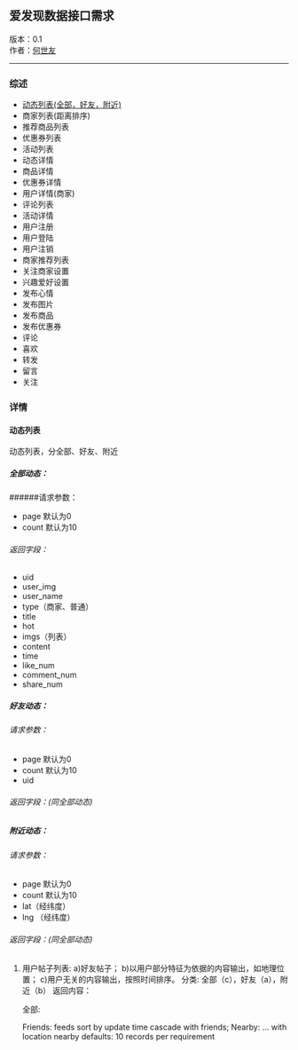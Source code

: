 爱发现数据接口需求
---------
版本：0.1  
作者：[何世友](mailto:ernest.he2009@gmail.com)
***
### 综述
*   [动态列表(全部，好友，附近)](#dtlb)
*   商家列表(距离排序)
*   推荐商品列表
*   优惠券列表
*   活动列表
*   动态详情
*   商品详情
*   优惠券详情
*   用户详情(商家)
*   评论列表
*   活动详情
*   用户注册
*   用户登陆
*   用户注销
*   商家推荐列表
*   关注商家设置
*   兴趣爱好设置
*   发布心情
*   发布图片
*   发布商品
*   发布优惠券
*   评论
*   喜欢
*   转发
*   留言
*   关注 

### 详情
#### <a id="dtlb">动态列表</a>
动态列表，分全部、好友、附近
 
##### 全部动态：
######请求参数：
* page 默认为0
* count 默认为10
###### 返回字段：  
* uid
* user_img
* user_name
* type（商家、普通）  
* title
* hot
* imgs（列表）
* content
* time
* like_num
* comment_num
* share_num
##### 好友动态：
###### 请求参数：
* page 默认为0
* count 默认为10
* uid
###### 返回字段：(同全部动态) 
##### 附近动态：
###### 请求参数：
* page 默认为0
* count 默认为10
* lat（经纬度）
* lng （经纬度）
###### 返回字段：(同全部动态) 
 

1. 用户帖子列表:
    a)好友帖子；
    b)以用户部分特征为依据的内容输出，如地理位置；
    c)用户无关的内容输出，按照时间排序。
    分类:
        全部（c），好友（a），附近（b）
    返回内容：
        
    全部:
        
    Friends:
        feeds sort by update time cascade with friends;
    Nearby:
        ... with location nearby
    defaults:
        10 records per requirement       
